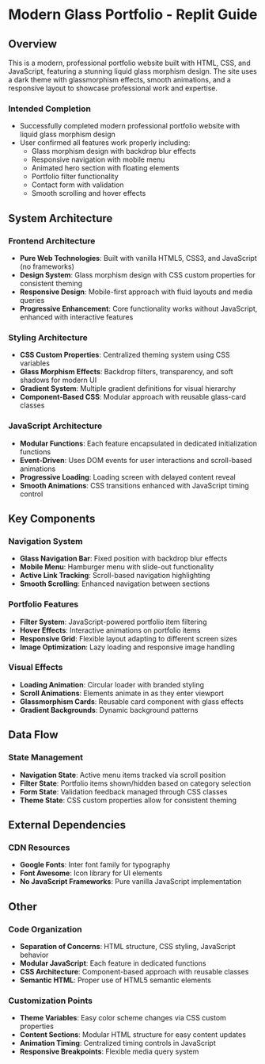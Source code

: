 # Modern Glass Portfolio - Replit Guide

## Overview

This is a modern, professional portfolio website built with HTML, CSS, and JavaScript, featuring a stunning liquid glass morphism design. The site uses a dark theme with glassmorphism effects, smooth animations, and a responsive layout to showcase professional work and expertise.


### Intended Completion
- Successfully completed modern professional portfolio website with liquid glass morphism design
- User confirmed all features work properly including:
  - Glass morphism design with backdrop blur effects
  - Responsive navigation with mobile menu
  - Animated hero section with floating elements
  - Portfolio filter functionality
  - Contact form with validation
  - Smooth scrolling and hover effects

## System Architecture

### Frontend Architecture
- **Pure Web Technologies**: Built with vanilla HTML5, CSS3, and JavaScript (no frameworks)
- **Design System**: Glass morphism design with CSS custom properties for consistent theming
- **Responsive Design**: Mobile-first approach with fluid layouts and media queries
- **Progressive Enhancement**: Core functionality works without JavaScript, enhanced with interactive features

### Styling Architecture
- **CSS Custom Properties**: Centralized theming system using CSS variables
- **Glass Morphism Effects**: Backdrop filters, transparency, and soft shadows for modern UI
- **Gradient System**: Multiple gradient definitions for visual hierarchy
- **Component-Based CSS**: Modular approach with reusable glass-card classes

### JavaScript Architecture
- **Modular Functions**: Each feature encapsulated in dedicated initialization functions
- **Event-Driven**: Uses DOM events for user interactions and scroll-based animations
- **Progressive Loading**: Loading screen with delayed content reveal
- **Smooth Animations**: CSS transitions enhanced with JavaScript timing control

## Key Components

### Navigation System
- **Glass Navigation Bar**: Fixed position with backdrop blur effects
- **Mobile Menu**: Hamburger menu with slide-out functionality
- **Active Link Tracking**: Scroll-based navigation highlighting
- **Smooth Scrolling**: Enhanced navigation between sections

### Portfolio Features
- **Filter System**: JavaScript-powered portfolio item filtering
- **Hover Effects**: Interactive animations on portfolio items
- **Responsive Grid**: Flexible layout adapting to different screen sizes
- **Image Optimization**: Lazy loading and responsive image handling

### Visual Effects
- **Loading Animation**: Circular loader with branded styling
- **Scroll Animations**: Elements animate in as they enter viewport
- **Glassmorphism Cards**: Reusable card component with glass effects
- **Gradient Backgrounds**: Dynamic background patterns

## Data Flow

### State Management
- **Navigation State**: Active menu items tracked via scroll position
- **Filter State**: Portfolio items shown/hidden based on category selection
- **Form State**: Validation feedback managed through CSS classes
- **Theme State**: CSS custom properties allow for consistent theming

## External Dependencies

### CDN Resources
- **Google Fonts**: Inter font family for typography
- **Font Awesome**: Icon library for UI elements
- **No JavaScript Frameworks**: Pure vanilla JavaScript implementation

## Other

### Code Organization
- **Separation of Concerns**: HTML structure, CSS styling, JavaScript behavior
- **Modular JavaScript**: Each feature in dedicated functions
- **CSS Architecture**: Component-based approach with reusable classes
- **Semantic HTML**: Proper use of HTML5 semantic elements

### Customization Points
- **Theme Variables**: Easy color scheme changes via CSS custom properties
- **Content Sections**: Modular HTML structure for easy content updates
- **Animation Timing**: Centralized timing controls in JavaScript
- **Responsive Breakpoints**: Flexible media query system